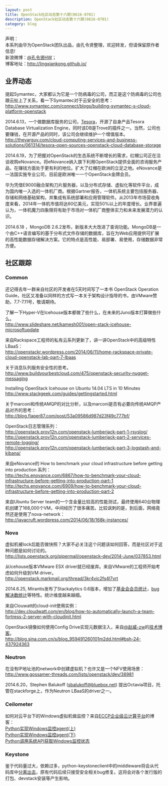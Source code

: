 ```yaml
---
layout: post
title: OpenStack社区动态第十六期(0616-0701)
description: OpenStack社区动态第十六期(0616-0701)
category: blog
---
```


声明：  
本系列由华为OpenStack团队出品，由孔令贤整理，欢迎转发，但请保留原作者信息!  
新浪微博：[@孔令贤HW](http://weibo.com/lingxiankong)；  
博客地址：<http://lingxiankong.github.io/>

## 业界动态
提起Symantec，大家都认为它是一个防病毒的公司，而正是这个防病毒的公司也跟云扯上了关系，看一下Symantec对于云安全的思考：  
<http://www.symantec.com/connect/blogs/building-symantec-s-cloud-platform-openstack>

2014.6.13，一个做数据库服务的公司，[Tesora](http://www.tesora.com/)，开源了自身产品Tesora Database Virtualization Engine，同时该DB是Trove的插件之一。当然，公司也要赚钱，在开源产品的同时，该公司会继续维护一个增值版本。  
<http://thevarguy.com/cloud-computing-services-and-business-solutions/061314/tesora-open-sources-openstack-cloud-database-storage>

2014.6.19，为了把握对OpenStack的生态系统不断增长的需求，红帽公司正在洽谈收购eNovance。将eNovance纳入旗下利用OpenStack提供全面的咨询服务产品，在赚钱方面处于更有利的地位。扩大了红帽在欧洲的立足之地。eNovance是一法国实施专业公司，目前是欧洲唯一一个OpenStack金牌会员。

华为凭借E9000融合架构刀片服务器，以及分布式存储、虚拟化等软件平台，成为国内唯一入选的一体机厂商。根据Gartner报告，一体机系统主要包括服务器、存储和网络基础架构，并集成有系统部署和应用管理软件。从2013年市场营收角度来看，2014年一体机市值将达60亿美元，实现50%以上的年度增长。业界普遍认为，一体机魔力四象限将有助于市场对一体机厂商整体实力和未来发展潜力的认识。

2014.6.18 ，MongoDB 2.6.2发布，新版本大大改进了查询功能。MongoDB是一个由C++语言编写的基于分布式文件存储的数据库，旨在为Web应用提供可扩展的高性能数据存储解决方案。它的特点是高性能、易部署、易使用，存储数据非常方便。

## 社区跟踪
### Common
还记得去年一群来自社区的开发者在5天时间写了一本书 OpenStack Operation Guide，社区又准备以同样的方式写一本关于架构设计指导的书，由VMware赞助，7.7-7.11号，敬请期待。
 
了解一下Hyper-V在Icehouse版本都做了些什么，在未来的Juno版本打算做些什么。  
<http://www.slideshare.net/kamesh001/open-stack-icehouse-microsoftupdate>

来自Rackspace工程师的私有云系列更新了，讲一讲OpenStack中的高级特性LBaaS：  
<http://openstackr.wordpress.com/2014/06/11/home-rackspace-private-cloud-openstack-lab-part-7-lbaas>

关于消息队列服务安全性的思考。  
<http://www.buildyourbestcloud.com/475/openstack-security-nugget-messaging>

Installing OpenStack Icehouse on Ubuntu 14.04 LTS in 10 Minutes  
<http://www.stackgeek.com/guides/gettingstarted.html>

关于marconi和传统AMQP的对比分析，以及marconi是否有必要向传统AMQP产品对齐的思考：  
<http://blog.flaper87.com/post/53a09586d987d23f49c777bf/>

OpenStack日志管理系列：  
<http://openstack.prov12n.com/openstack-lumberjack-part-1-rsyslog/>  
<http://openstack.prov12n.com/openstack-lumberjack-part-2-services-remote-logging/>  
<http://openstack.prov12n.com/openstack-lumberjack-part-3-logstash-and-kibana/>

来自eNovance的 How to benchmark your cloud infrastructure before getting into production 系列：  
<http://techs.enovance.com/6867/how-to-benchmark-your-cloud-infrastructure-before-getting-into-production-part-1>  
<http://techs.enovance.com/6909/how-to-benchmark-your-cloud-infrastructure-before-getting-into-production-part-2>

来自Ubuntu Server team的一个含金量比较高的性能测试，最终使用640台物理机创建了168,000个VM，中间经历了很多痛苦。比较讽刺的是，到后面，网络竟然还是使用了nova-network：  
<http://javacruft.wordpress.com/2014/06/18/168k-instances/>

### Nova
虚拟机被lock后能否做快照？大家不必关注这个问题该如何回答，而是社区对于这种问题是如何讨论的。  
<http://lists.openstack.org/pipermail/openstack-dev/2014-June/037853.html>

从Icehouse版本VMware ESX driver就已经废弃。来自VMware的工程师开始考虑如何升级到VM driver。  
<http://openstack.markmail.org/thread/3kr4vic2fs4l7vrt>

2014.6.25, Mirantis发布了Stackalytics 0.6版本，增加了[基金会会员统计](http://www.stackalytics.com/report/members)，[bug解决数统计](http://www.stackalytics.com/?metric=resolved-bugs)等特性。统计维度越来越细。

来自Clouwatt的cloud-init使用实例：  
<http://dev.cloudwatt.com/en/blog/how-to-automatically-launch-a-team-fortress-2-server-with-cloudinit.html>

OpenStack镜像如何使用Config Drive实现元数据注入，来自[@赵威-zw]()的[技术博客](http://blog.sina.com.cn/u/2509541670)。  
<http://blog.sina.com.cn/s/blog_959491260101m2dd.html#bsh-24-437924363>

### Neutron
在没有IP地址池的network中创建虚拟机？也许又是一个NFV使用场景：  
<http://www.gossamer-threads.com/lists/openstack/dev/38981>

2014.6.20，Stephen Balukoff (sbalukoff@bluebox.net) 提出Octavia项目，托管在stackforge上，作为Neutron LBaaS的driver之一。

### Ceilometer
如何对云平台下的Windows虚拟机做监控？来自[ECCP企业级云计算平台](http://eccp.zedata.cn)的博客：  
[Python实现Windows监控agent(上)](http://eccp.csdb.cn/blog/?p=248)  
[Python实现Windows监控agent(下)](http://eccp.csdb.cn/blog/?p=255)  
[Python调用系统API获取Windows监控状态](http://eccp.csdb.cn/blog/?p=481)

### Keystone
鉴于代码量过大，依赖过多，python-keystoneclient中的middleware将会从代码库中[分离出去](https://launchpad.net/keystonemiddleware)，原有代码后续只接受安全相关bug修复。这将会对各个发行版的打包、devstack安装等产生影响。